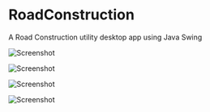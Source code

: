 # RoadConstruction
A Road Construction utility desktop app using Java Swing

![Screenshot](https://github.com/fida1989/RoadConstruction/blob/master/roaddesign1.png)

![Screenshot](https://github.com/fida1989/RoadConstruction/blob/master/roaddesign2.png)

![Screenshot](https://github.com/fida1989/RoadConstruction/blob/master/roaddesign3.png)

![Screenshot](https://github.com/fida1989/RoadConstruction/blob/master/roaddesign4.png)